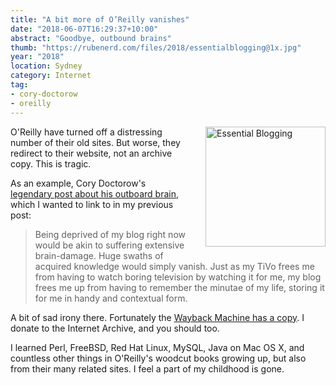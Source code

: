 ```yaml
---
title: "A bit more of O’Reilly vanishes"
date: "2018-06-07T16:29:37+10:00"
abstract: "Goodbye, outbound brains"
thumb: "https://rubenerd.com/files/2018/essentialblogging@1x.jpg"
year: "2018"
location: Sydney
category: Internet
tag:
- cory-doctorow
- oreilly
---
```

<p><img src="https://rubenerd.com/files/2018/essentialblogging@1x.jpg" srcset="https://rubenerd.com/files/2018/essentialblogging@1x.jpg 1x, https://rubenerd.com/files/2018/essentialblogging@2x.jpg 2x" alt="Essential Blogging" style="width:192px; margin:0 0 1em 2em; float:right;" /></p>

O'Reilly have turned off a distressing number of their old sites. But worse, they redirect to their website, not an archive copy. This is tragic.

As an example, Cory Doctorow's [legendary post about his outboard brain], which I wanted to link to in my previous post:

> Being deprived of my blog right now would be akin to suffering extensive brain-damage. Huge swaths of acquired knowledge would simply vanish. Just as my TiVo frees me from having to watch boring television by watching it for me, my blog frees me up from having to remember the minutae of my life, storing it for me in handy and contextual form.

A bit of sad irony there. Fortunately the [Wayback Machine has a copy]. I donate to the Internet Archive, and you should too.

I learned Perl, FreeBSD, Red Hat Linux, MySQL, Java on Mac OS X, and countless other things in O'Reilly's woodcut books growing up, but also from their many related sites. I feel a part of my childhood is gone.

[legendary post about his outboard brain]: http://archive.oreilly.com/pub/a/javascript/2002/01/01/cory.html
[Wayback Machine has a copy]: https://web.archive.org/web/20150128083849/http://archive.oreilly.com/pub/a/javascript/2002/01/01/cory.html
